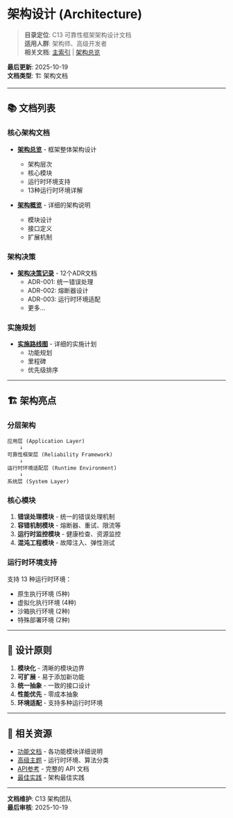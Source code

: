 # 架构设计 (Architecture)

> **目录定位**: C13 可靠性框架架构设计文档  
> **适用人群**: 架构师、高级开发者  
> **相关文档**: [主索引](../00_MASTER_INDEX.md) | [架构总览](../../ARCHITECTURE.md)

**最后更新**: 2025-10-19  
**文档类型**: 🏗️ 架构文档

---

## 📚 文档列表

### 核心架构文档

- **[架构总览](../../ARCHITECTURE.md)** - 框架整体架构设计
  - 架构层次
  - 核心模块
  - 运行时环境支持
  - 13种运行时环境详解
  
- **[架构概览](overview.md)** - 详细的架构说明
  - 模块设计
  - 接口定义
  - 扩展机制

### 架构决策

- **[架构决策记录](decisions.md)** - 12个ADR文档
  - ADR-001: 统一错误处理
  - ADR-002: 熔断器设计
  - ADR-003: 运行时环境适配
  - 更多...

### 实施规划

- **[实施路线图](implementation-roadmap.md)** - 详细的实施计划
  - 功能规划
  - 里程碑
  - 优先级排序

---

## 🏗️ 架构亮点

### 分层架构

```text
应用层 (Application Layer)
    ↓
可靠性框架层 (Reliability Framework)
    ↓
运行时环境适配层 (Runtime Environment)
    ↓
系统层 (System Layer)
```

### 核心模块

1. **错误处理模块** - 统一的错误处理机制
2. **容错机制模块** - 熔断器、重试、限流等
3. **运行时监控模块** - 健康检查、资源监控
4. **混沌工程模块** - 故障注入、弹性测试

### 运行时环境支持

支持 13 种运行时环境：
- 原生执行环境 (5种)
- 虚拟化执行环境 (4种)
- 沙箱执行环境 (2种)
- 特殊部署环境 (2种)

---

## 🎯 设计原则

1. **模块化** - 清晰的模块边界
2. **可扩展** - 易于添加新功能
3. **统一抽象** - 一致的接口设计
4. **性能优先** - 零成本抽象
5. **环境适配** - 支持多种运行时环境

---

## 🔗 相关资源

- [功能文档](../features/) - 各功能模块详细说明
- [高级主题](../advanced/) - 运行时环境、算法分类
- [API参考](../api/) - 完整的 API 文档
- [最佳实践](../guides/best-practices.md) - 架构最佳实践

---

**文档维护**: C13 架构团队  
**最后审核**: 2025-10-19

